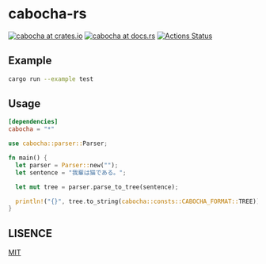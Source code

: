 # cabocha-rs

[![cabocha at crates.io](https://img.shields.io/crates/v/cabocha.svg)](https://crates.io/crates/cabocha)
[![cabocha at docs.rs](https://docs.rs/cabocha/badge.svg)](https://docs.rs/cabocha)
[![Actions Status](https://github.com/Yasu-umi/cabocha-rs/workflows/test/badge.svg)](https://github.com/Yasu-umi/cabocha-rs/actions)

## Example

```bash
cargo run --example test
```

## Usage

```toml
[dependencies]
cabocha = "*"
```

```Rust
use cabocha::parser::Parser;

fn main() {
  let parser = Parser::new("");
  let sentence = "我輩は猫である。";

  let mut tree = parser.parse_to_tree(sentence);

  println!("{}", tree.to_string(cabocha::consts::CABOCHA_FORMAT::TREE));
}
```

## LISENCE

[MIT](./LISENCE)
